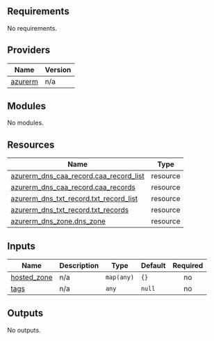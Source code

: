 ## Requirements

No requirements.

## Providers

| Name | Version |
|------|---------|
| <a name="provider_azurerm"></a> [azurerm](#provider\_azurerm) | n/a |

## Modules

No modules.

## Resources

| Name | Type |
|------|------|
| [azurerm_dns_caa_record.caa_record_list](https://registry.terraform.io/providers/hashicorp/azurerm/latest/docs/resources/dns_caa_record) | resource |
| [azurerm_dns_caa_record.caa_records](https://registry.terraform.io/providers/hashicorp/azurerm/latest/docs/resources/dns_caa_record) | resource |
| [azurerm_dns_txt_record.txt_record_list](https://registry.terraform.io/providers/hashicorp/azurerm/latest/docs/resources/dns_txt_record) | resource |
| [azurerm_dns_txt_record.txt_records](https://registry.terraform.io/providers/hashicorp/azurerm/latest/docs/resources/dns_txt_record) | resource |
| [azurerm_dns_zone.dns_zone](https://registry.terraform.io/providers/hashicorp/azurerm/latest/docs/resources/dns_zone) | resource |

## Inputs

| Name | Description | Type | Default | Required |
|------|-------------|------|---------|:--------:|
| <a name="input_hosted_zone"></a> [hosted\_zone](#input\_hosted\_zone) | n/a | `map(any)` | `{}` | no |
| <a name="input_tags"></a> [tags](#input\_tags) | n/a | `any` | `null` | no |

## Outputs

No outputs.
